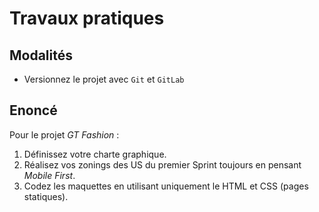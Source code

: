 # Travaux pratiques

## Modalités

- Versionnez le projet avec `Git` et `GitLab`

## Enoncé

Pour le projet *GT Fashion* :
1. Définissez votre charte graphique.
2. Réalisez vos zonings des US du premier Sprint toujours en pensant *Mobile First*.
3. Codez les maquettes en utilisant uniquement le HTML et CSS (pages statiques).